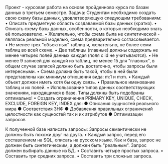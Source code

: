 Проект - курсовая работа на основе пройденново курса по базам данных в третьем семестре.
Задача: 
Студентам необходимо создать свою схему базы данных, удовлетворяющую
следующим требованиям:
  • Описать предметную область создаваемой базы данных (кратко).
  • Описать схему базы данных, особенности, о которых необходимо знать её
  пользователю.
  • Желательно, чтобы схема была не синтетической - являлась реальной
  моделью, схема предварительно согласовывается.
  • Не менее трех "объектных" таблиц и, желательно, не более семи таблиц
  во всей схеме.
  • Две таблицы (главные) должны содержать не менее четырех полей
  данных каждая (поля с id не учитываются).
  • Не менее 9 записей для каждой из таблиц, не менее 15 для "главных", в
  общем случае записей должно быть достаточно, чтобы запросы были
  интересными.
  • Схема должна быть такой, чтобы в ней были представлены как минимум
  отношения вида: m:1 и m:m.
  • Каждый объект должен иметь хотя бы одну связь.
  • Правильное именование таблиц и их полей.
  • Использование типов данных соответствующих значениям, находящимся
  в базе. Типы должны быть подобраны оптимально!
  • Создать ограничения PRIMARY KEY, UNIQUE, CHECK, EXCLUDE,
  FOREIGN KEY, INDEX для:
  ● Описания сущностей реального мира
  ● Соответствия 3НФ
  ● Добавления правильных ограничений целостности как сущностей
  так и их атрибутов
  ● Оптимизации запросов

К полученной базе написать запросы:
Запросы семантически не должны быть похожи друг на друга.
  • Каждый запрос, перед его составлением на SQL, описать на русском
  языке. Как и база, запрос не должен быть синтетическим, а должен быть
  "реальным". Запрос должен выбирать данные из БД.
  • Составить четыре простых запроса.
  • Составить три средних запроса.
  • Составить три сложных запроса.
